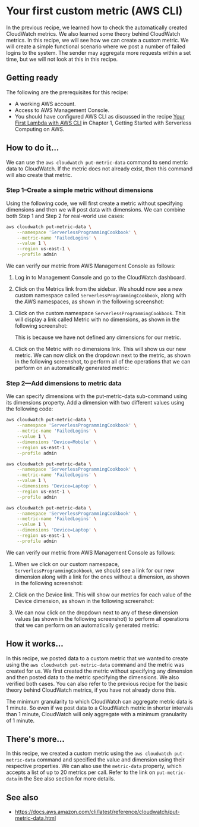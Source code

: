 # Your first custom metric (AWS CLI)
In the previous recipe, we learned how to check the automatically created CloudWatch metrics. We also learned some theory behind CloudWatch metrics. In this recipe, we will see how we can create a custom metric. We will create a simple functional scenario where we post a number of failed logins to the system. The sender may aggregate more requests within a set time, but we will not look at this in this recipe.

## Getting ready
The following are the prerequisites for this recipe:
* A working AWS account.
* Access to AWS Management Console.
* You should have configured AWS CLI as discussed in the recipe [Your First Lambda with AWS CLI](../../Chapter01/your-first-lambda-with-aws-cli/README.md) in Chapter 1, Getting Started with Serverless Computing on AWS.

## How to do it...
We can use the `aws cloudwatch put-metric-data` command to send metric data to CloudWatch. If the metric does not already exist, then this command will also create that metric. 

### Step 1–Create a simple metric without dimensions 
Using the following code, we will first create a metric without specifying dimensions and then we will post data with dimensions. We can combine both Step 1 and Step 2 for real-world use cases:
```bash
aws cloudwatch put-metric-data \
    --namespace 'ServerlessProgrammingCookbook' \
    --metric-name 'FailedLogins' \
    --value 1 \
    --region us-east-1 \
    --profile admin
```    
We can verify our metric from AWS Management Console as follows:
1. Log in to Management Console and go to the CloudWatch dashboard.
2. Click on the Metrics link from the sidebar. We should now see a new custom namespace called `ServerlessProgrammingCookbook`, along with the AWS namespaces, as shown in the following screenshot:


3. Click on the custom namespace `ServerlessProgrammingCookbook`. This will display a link called Metric with no dimensions, as shown in the following screenshot:


    This is because we have not defined any dimensions for our metric.

4. Click on the Metric with no dimensions link. This will show us our new metric. We can now click on the dropdown next to the metric, as shown in the following screenshot, to perform all of the operations that we can perform on an automatically generated metric:

### Step 2—Add dimensions to metric data
We can specify dimensions with the put-metric-data sub-command using its dimensions property. Add a dimension with two different values using the following code:
```bash
aws cloudwatch put-metric-data \
    --namespace 'ServerlessProgrammingCookbook' \
    --metric-name 'FailedLogins' \
    --value 1 \
    --dimensions 'Device=Mobile' \
    --region us-east-1 \
    --profile admin

aws cloudwatch put-metric-data \
    --namespace 'ServerlessProgrammingCookbook' \
    --metric-name 'FailedLogins' \
    --value 1 \
    --dimensions 'Device=Laptop' \
    --region us-east-1 \
    --profile admin

aws cloudwatch put-metric-data \
    --namespace 'ServerlessProgrammingCookbook' \
    --metric-name 'FailedLogins' \
    --value 1 \
    --dimensions 'Device=Laptop' \
    --region us-east-1 \
    --profile admin
```    
We can verify our metric from AWS Management Console as follows:
1. When we click on our custom namespace, `ServerlessProgrammingCookbook`, we should see a link for our new dimension along with a link for the ones without a dimension, as shown in the following screenshot:


2. Click on the Device link. This will show our metrics for each value of the Device dimension, as shown in the following screenshot:


3. We can now click on the dropdown next to any of these dimension values (as shown in the following screenshot) to perform all operations that we can perform on an automatically generated metric:

## How it works...
In this recipe, we posted data to a custom metric that we wanted to create using the `aws cloudwatch put-metric-data` command and the metric was created for us. We first created the metric without specifying any dimension and then posted data to the metric specifying the dimensions. We also verified both cases. You can also refer to the previous recipe for the basic theory behind CloudWatch metrics, if you have not already done this.

The minimum granularity to which CloudWatch can aggregate metric data is 1 minute. So even if we post data to a CloudWatch metric in shorter intervals than 1 minute, CloudWatch will only aggregate with a minimum granularity of 1 minute. 

## There's more...
In this recipe, we created a custom metric using the `aws cloudwatch put-metric-data` command and specified the value and dimension using their respective properties. We can also use the `metric-data` property, which accepts a list of up to 20 metrics per call. Refer to the link on `put-metric-data` in the See also section for more details.

## See also
* https://docs.aws.amazon.com/cli/latest/reference/cloudwatch/put-metric-data.html